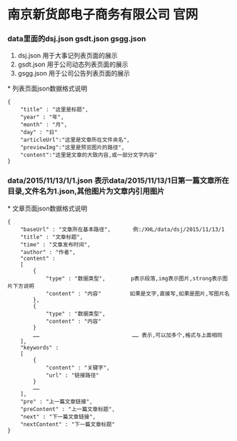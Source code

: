 # 南京新货郎电子商务有限公司 官网

### data里面的dsj.json   gsdt.json   gsgg.json

 1. dsj.json 用于大事记列表页面的展示
 2. gsdt.json 用于公司动态列表页面的展示
 3. gsgg.json 用于公司公告列表页面的展示
 
 \* 列表页面json数据格式说明
 
    {
        "title" : "这里是标题",
        "year" : "年",
        "month" : "月",
        "day" : "日"
        "articleUrl":"这里是文章所在文件夹名",
        "previewImg":"这里是预览图片的路径",
        "content":"这里是文章的大致内容,或一部分文字内容"
    }
    

### data/2015/11/13/1/1.json 表示data/2015/11/13/1日第一篇文章所在目录,文件名为1.json,其他图片为文章内引用图片

\* 文章页面json数据格式说明

    {
        "baseUrl" : "文章所在基本路径",       例:/XHL/data/dsj/2015/11/13/1
        "title" : "文章标题",
        "time" : "文章发布时间",
        "author" : "作者",
        "content" : 
        [
            {
                "type" : "数据类型",        p表示段落,img表示图片,strong表示图片下方说明
                "content" : "内容"         如果是文字,直接写,如果是图片,写图片名
            },
            {
                "type" : "数据类型",        
                "content" : "内容"         
            }
            ……                             …… 表示,可以加多个,格式与上面相同
        ],
        "keywords" : 
        [
            {
                "content" : "关键字",
                "url" : "链接路径"
            }
            ……
        ],
        "pre" : "上一篇文章链接",
        "preContent" : "上一篇文章标题",
        "next" : "下一篇文章链接",
        "nextContent" : "下一篇文章标题"
    }


   